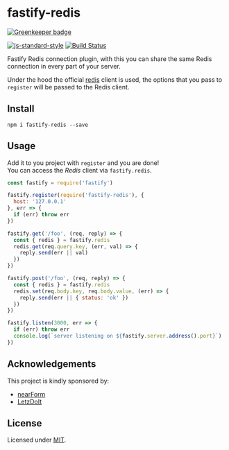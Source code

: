 # fastify-redis

[![Greenkeeper badge](https://badges.greenkeeper.io/fastify/fastify-redis.svg)](https://greenkeeper.io/)

[![js-standard-style](https://img.shields.io/badge/code%20style-standard-brightgreen.svg?style=flat)](http://standardjs.com/)  [![Build Status](https://travis-ci.org/fastify/fastify-redis.svg?branch=master)](https://travis-ci.org/fastify/fastify-redis)

Fastify Redis connection plugin, with this you can share the same Redis connection in every part of your server.

Under the hood the official [redis](https://github.com/NodeRedis/node_redis) client is used, the options that you pass to `register` will be passed to the Redis client.

## Install
```
npm i fastify-redis --save
```
## Usage
Add it to you project with `register` and you are done!  
You can access the *Redis* client via `fastify.redis`.
```js
const fastify = require('fastify')

fastify.register(require('fastify-redis'), {
  host: '127.0.0.1'
}, err => {
  if (err) throw err
})

fastify.get('/foo', (req, reply) => {
  const { redis } = fastify.redis
  redis.get(req.query.key, (err, val) => {
    reply.send(err || val)
  })
})

fastify.post('/foo', (req, reply) => {
  const { redis } = fastify.redis
  redis.set(req.body.key, req.body.value, (err) => {
    reply.send(err || { status: 'ok' })
  })
})

fastify.listen(3000, err => {
  if (err) throw err
  console.log(`server listening on ${fastify.server.address().port}`)
})
```

## Acknowledgements

This project is kindly sponsored by:
- [nearForm](http://nearform.com)
- [LetzDoIt](http://www.letzdoitapp.com/)

## License

Licensed under [MIT](./LICENSE).
